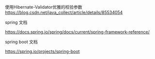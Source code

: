 使用Hibernate-Validator优雅的校验参数 
     https://blog.csdn.net/java_collect/article/details/85534054

     
 spring 文档

 https://docs.spring.io/spring/docs/current/spring-framework-reference/

 spring boot  文档

 https://spring.io/projects/spring-boot